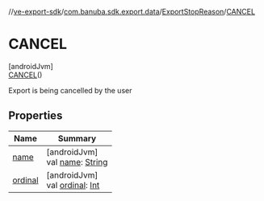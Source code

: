 //[ve-export-sdk](../../../../index.md)/[com.banuba.sdk.export.data](../../index.md)/[ExportStopReason](../index.md)/[CANCEL](index.md)

# CANCEL

[androidJvm]\
[CANCEL](index.md)()

Export is being cancelled by the user

## Properties

| Name | Summary |
|---|---|
| [name](index.md#-372974862%2FProperties%2F545878494) | [androidJvm]<br>val [name](index.md#-372974862%2FProperties%2F545878494): [String](https://kotlinlang.org/api/latest/jvm/stdlib/kotlin/-string/index.html) |
| [ordinal](index.md#-739389684%2FProperties%2F545878494) | [androidJvm]<br>val [ordinal](index.md#-739389684%2FProperties%2F545878494): [Int](https://kotlinlang.org/api/latest/jvm/stdlib/kotlin/-int/index.html) |
